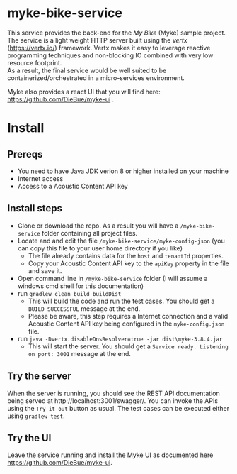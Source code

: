 # myke-bike-service
This service provides the back-end for the _My Bike_ (Myke) sample project. The service is a light weight HTTP server built using the _vertx_ (https://vertx.io/) framework. Vertx makes it easy to leverage reactive programming techniques and non-blocking IO combined with very low resource footprint.   
As a result, the final service would be well suited to be containerized/orchestrated in a micro-services environment.

Myke also provides a react UI that you will find here: https://github.com/DieBue/myke-ui .

# Install
## Prereqs
- You need to have Java JDK verion 8 or higher installed on your machine
- Internet access
- Access to a Acoustic Content API key 

## Install steps 
* Clone or download the repo. As a result you will have a `/myke-bike-service` folder containing all project files.
* Locate and and edit the file `/myke-bike-service/myke-config-json` (you can copy this file to your user home directory if you like)	  
	* The file already contains data for the `host` and `tenantId` properties.  
	* Copy your Acoustic Content API key to the `apiKey` property in the file and save it.  
* Open command line in `/myke-bike-service` folder (I will assume a windows cmd shell for this documentation)
* run `gradlew clean build buildDist` 
	* This will build the code and run the test cases. You should get a `BUILD SUCCESSFUL` message at the end. 
	* Please be aware, this step requires a Internet connection and a valid Acoustic Content API key being configured in the `myke-config.json` file.
* run `java -Dvertx.disableDnsResolver=true -jar dist\myke-3.8.4.jar`
	* This will start the server. You should get a `Service ready. Listening on port: 3001` message at the end. 
   
## Try the server
When the server is running, you should see the REST API documentation being served at http://localhost:3001/swagger/. You can invoke the APIs using the
`Try it out` button as usual.
The test cases can be executed either using `gradlew test`. 

## Try the UI
Leave the service running and install the Myke UI as documented here https://github.com/DieBue/myke-ui.      